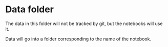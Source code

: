 # Data folder

The data in this folder will not be tracked by git, but the notebooks will use it.

Data will go into a folder corresponding to the name of the notebook.